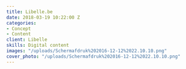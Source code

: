 ```yaml
---
title: Libelle.be
date: 2018-03-19 10:22:00 Z
categories:
- Concept
- Content
client: Libelle
skills: Digital content
images: "/uploads/Schermafdruk%202016-12-12%2022.10.10.png"
cover_photo: "/uploads/Schermafdruk%202016-12-12%2022.10.10.png"
---
```


